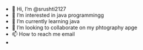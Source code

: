 - 👋 Hi, I’m @srushti2127
- 👀 I’m interested in java programmingg
- 🌱 I’m currently learning java
- 💞️ I’m looking to collaborate on my phtography apge
- 📫 How to reach me email
- 

<!---
srushti2127/srushti2127 is a ✨ special ✨ repository because its `README.md` (this file) appears on your GitHub profile.
You can click the Preview link to take a look at your changes.
--->
